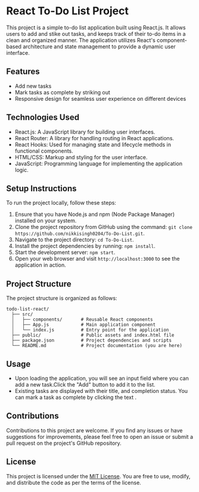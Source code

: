 # React To-Do List Project

This project is a simple to-do list application built using React.js. It allows users to add and stike out tasks, and keeps track of their to-do items in a clean and organized manner. The application utilizes React's component-based architecture and state management to provide a dynamic user interface.

## Features

- Add new tasks 
- Mark tasks as complete by striking out 
- Responsive design for seamless user experience on different devices

## Technologies Used

- React.js: A JavaScript library for building user interfaces.
- React Router: A library for handling routing in React applications.
- React Hooks: Used for managing state and lifecycle methods in functional components.
- HTML/CSS: Markup and styling for the user interface.
- JavaScript: Programming language for implementing the application logic.

## Setup Instructions

To run the project locally, follow these steps:

1. Ensure that you have Node.js and npm (Node Package Manager) installed on your system.
2. Clone the project repository from GitHub using the command: `git clone https://github.com/nikkisingh0204/To-Do-List.git`.
3. Navigate to the project directory: `cd To-Do-List`.
4. Install the project dependencies by running: `npm install`.
5. Start the development server: `npm start`.
6. Open your web browser and visit `http://localhost:3000` to see the application in action.

## Project Structure

The project structure is organized as follows:

```
todo-list-react/
  ├── src/
  │   ├── components/       # Reusable React components
  │   ├── App.js            # Main application component
  │   └── index.js          # Entry point for the application
  ├── public/               # Public assets and index.html file
  ├── package.json          # Project dependencies and scripts
  └── README.md             # Project documentation (you are here)
```

## Usage

- Upon loading the application, you will see an input field where you can add a new task.Click the "Add" button to add it to the list.
- Existing tasks are displayed with their title, and completion status. You can mark a task as complete by clicking the text .

## Contributions

Contributions to this project are welcome. If you find any issues or have suggestions for improvements, please feel free to open an issue or submit a pull request on the project's GitHub repository.

## License

This project is licensed under the [MIT License](LICENSE). You are free to use, modify, and distribute the code as per the terms of the license.